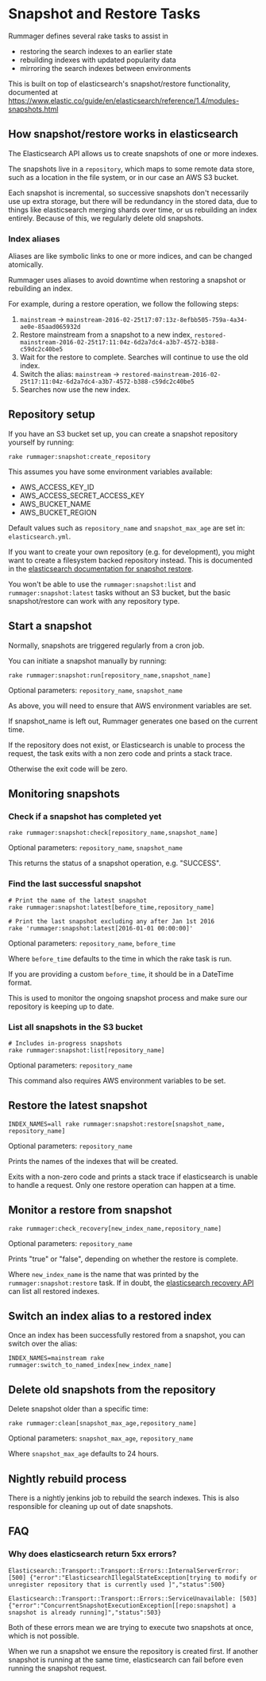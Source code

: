 # Snapshot and Restore Tasks

Rummager defines several rake tasks to assist in

  * restoring the search indexes to an earlier state
  * rebuilding indexes with updated popularity data
  * mirroring the search indexes between environments

This is built on top of elasticsearch's snapshot/restore functionality,
documented at <https://www.elastic.co/guide/en/elasticsearch/reference/1.4/modules-snapshots.html>

## How snapshot/restore works in elasticsearch

The Elasticsearch API allows us to create snapshots of one or more
indexes.

The snapshots live in a `repository`, which maps to some remote data store,
such as a location in the file system, or in our case an AWS S3 bucket.

Each snapshot is incremental, so successive snapshots don't necessarily use
up extra storage, but there will be redundancy in the stored data, due to things
like elasticsearch merging shards over time, or us rebuilding an index entirely.
Because of this, we regularly delete old snapshots.

### Index aliases

Aliases are like symbolic links to one or more indices, and can be changed
atomically.

Rummager uses aliases to avoid downtime when restoring a snapshot or rebuilding
an index.

For example, during a restore operation, we follow the following steps:

1. `mainstream` -> `mainstream-2016-02-25t17:07:13z-8efbb505-759a-4a34-ae0e-85aad065932d`
2. Restore mainstream from a snapshot to a new index, `restored-mainstream-2016-02-25t17:11:04z-6d2a7dc4-a3b7-4572-b388-c59dc2c40be5`
3. Wait for the restore to complete. Searches will continue to use the old
index.
3. Switch the alias: `mainstream` -> `restored-mainstream-2016-02-25t17:11:04z-6d2a7dc4-a3b7-4572-b388-c59dc2c40be5`
4. Searches now use the new index.

## Repository setup

If you have an S3 bucket set up, you can create a snapshot repository yourself
by running:

```
rake rummager:snapshot:create_repository
```

This assumes you have some environment variables available:

- AWS_ACCESS_KEY_ID
- AWS_ACCESS_SECRET_ACCESS_KEY
- AWS_BUCKET_NAME
- AWS_BUCKET_REGION

Default values such as `repository_name` and `snapshot_max_age` are set in: `elasticsearch.yml`.

If you want to create your own repository (e.g. for development), you might
want to create a filesystem backed repository instead. This is documented in
the [elasticsearch documentation for snapshot restore](https://www.elastic.co/guide/en/elasticsearch/reference/1.4/modules-snapshots.html).

You won't be able to use the `rummager:snapshot:list` and `rummager:snapshot:latest`
tasks without an S3 bucket, but the basic snapshot/restore can work with any
repository type.

## Start a snapshot
Normally, snapshots are triggered regularly from a cron job.

You can initiate a snapshot manually by running:

```shell
rake rummager:snapshot:run[repository_name,snapshot_name]
```

Optional parameters: `repository_name`, `snapshot_name`

As above, you will need to ensure that AWS environment variables are set.

If snapshot_name is left out, Rummager generates one based on the current time.

If the repository does not exist, or Elasticsearch is unable to process the
request, the task exits with a non zero code and prints a stack trace.

Otherwise the exit code will be zero.

## Monitoring snapshots
### Check if a snapshot has completed yet
```shell
rake rummager:snapshot:check[repository_name,snapshot_name]
```

Optional parameters: `repository_name`, `snapshot_name`

This returns the status of a snapshot operation, e.g. "SUCCESS".

### Find the last successful snapshot
```shell
# Print the name of the latest snapshot
rake rummager:snapshot:latest[before_time,repository_name]

# Print the last snapshot excluding any after Jan 1st 2016
rake 'rummager:snapshot:latest[2016-01-01 00:00:00]'
```

Optional parameters: `repository_name`, `before_time`

Where `before_time` defaults to the time in which the rake task is run.

If you are providing a custom `before_time`, it should be in a DateTime format.

This is used to monitor the ongoing snapshot process and make sure our
repository is keeping up to date.

### List all snapshots in the S3 bucket

```shell
# Includes in-progress snapshots
rake rummager:snapshot:list[repository_name]
```

Optional parameters: `repository_name`

This command also requires AWS environment variables to be set.

## Restore the latest snapshot
```shell
INDEX_NAMES=all rake rummager:snapshot:restore[snapshot_name, repository_name]
```

Optional parameters: `repository_name`

Prints the names of the indexes that will be created.

Exits with a non-zero code and prints a stack trace if elasticsearch is
unable to handle a request. Only one restore operation can happen at a time.

## Monitor a restore from snapshot
```shell
rake rummager:check_recovery[new_index_name,repository_name]
```

Optional parameters: `repository_name`

Prints "true" or "false", depending on whether the restore is complete.

Where `new_index_name` is the name that was printed by the `rummager:snapshot:restore`
task. If in doubt, the [elasticsearch recovery API](https://www.elastic.co/guide/en/elasticsearch/reference/1.4/indices-recovery.html) can list all restored
indexes.

## Switch an index alias to a restored index

Once an index has been successfully restored from a snapshot, you can switch
over the alias:
```shell
INDEX_NAMES=mainstream rake rummager:switch_to_named_index[new_index_name]
```

## Delete old snapshots from the repository

Delete snapshot older than a specific time:

```shell
rake rummager:clean[snapshot_max_age,repository_name]
```

Optional parameters: `snapshot_max_age`, `repository_name`

Where `snapshot_max_age` defaults to 24 hours.

## Nightly rebuild process

There is a nightly jenkins job to rebuild the search indexes. This is also
responsible for cleaning up out of date snapshots.

## FAQ

### Why does elasticsearch return 5xx errors?

```
Elasticsearch::Transport::Transport::Errors::InternalServerError: [500] {"error":"ElasticsearchIllegalStateException[trying to modify or unregister repository that is currently used ]","status":500}
```

```
Elasticsearch::Transport::Transport::Errors::ServiceUnavailable: [503] {"error":"ConcurrentSnapshotExecutionException[[repo:snapshot] a snapshot is already running]","status":503}
```

Both of these errors mean we are trying to execute two snapshots at once,
which is not possible.

When we run a snapshot we ensure the repository is created first. If another
snapshot is running at the same time, elasticsearch can fail before even running
the snapshot request.

